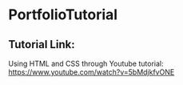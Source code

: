 # PortfolioTutorial

## Tutorial Link: 
Using HTML and CSS through Youtube tutorial:
https://www.youtube.com/watch?v=5bMdjkfvONE
